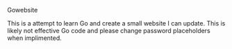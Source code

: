 Gowebsite

This is a attempt to learn Go and create a small website I can update. This is likely not effective Go code and please change password placeholders when implimented.
